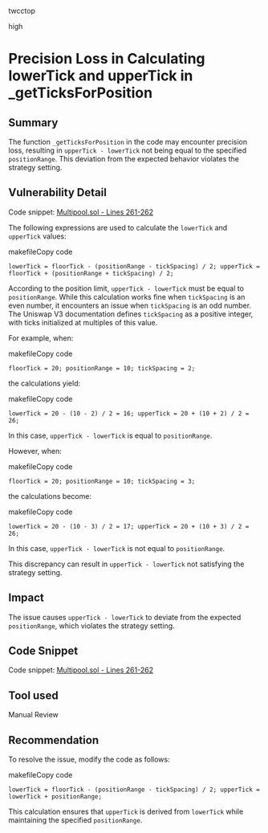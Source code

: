 twcctop

high

# Precision Loss in Calculating lowerTick and upperTick in _getTicksForPosition

## Summary

The function `_getTicksForPosition` in the code may encounter precision loss, resulting in `upperTick - lowerTick` not being equal to the specified `positionRange`. This deviation from the expected behavior violates the strategy setting.

## Vulnerability Detail

Code snippet: [Multipool.sol - Lines 261-262](https://github.com/sherlock-audit/2023-06-real-wagmi/blob/main/concentrator/contracts/Multipool.sol#L261-L262)

The following expressions are used to calculate the `lowerTick` and `upperTick` values:

makefileCopy code

`lowerTick = floorTick - (positionRange - tickSpacing) / 2; upperTick = floorTick + (positionRange + tickSpacing) / 2;`

According to the position limit, `upperTick - lowerTick` must be equal to `positionRange`. While this calculation works fine when `tickSpacing` is an even number, it encounters an issue when `tickSpacing` is an odd number. The Uniswap V3 documentation defines `tickSpacing` as a positive integer, with ticks initialized at multiples of this value.

For example, when:

makefileCopy code

`floorTick = 20; positionRange = 10; tickSpacing = 2;`

the calculations yield:

makefileCopy code

`lowerTick = 20 - (10 - 2) / 2 = 16; upperTick = 20 + (10 + 2) / 2 = 26;`

In this case, `upperTick - lowerTick` is equal to `positionRange`.

However, when:

makefileCopy code

`floorTick = 20; positionRange = 10; tickSpacing = 3;`

the calculations become:

makefileCopy code

`lowerTick = 20 - (10 - 3) / 2 = 17; upperTick = 20 + (10 + 3) / 2 = 26;`

In this case, `upperTick - lowerTick` is not equal to `positionRange`.

This discrepancy can result in `upperTick - lowerTick` not satisfying the strategy setting.

## Impact

The issue causes `upperTick - lowerTick` to deviate from the expected `positionRange`, which violates the strategy setting.

## Code Snippet

Code snippet: [Multipool.sol - Lines 261-262](https://github.com/sherlock-audit/2023-06-real-wagmi/blob/main/concentrator/contracts/Multipool.sol#L261-L262)

## Tool used

Manual Review

## Recommendation

To resolve the issue, modify the code as follows:

makefileCopy code

`lowerTick = floorTick - (positionRange - tickSpacing) / 2; upperTick = lowerTick + positionRange;`

This calculation ensures that `upperTick` is derived from `lowerTick` while maintaining the specified `positionRange`.
